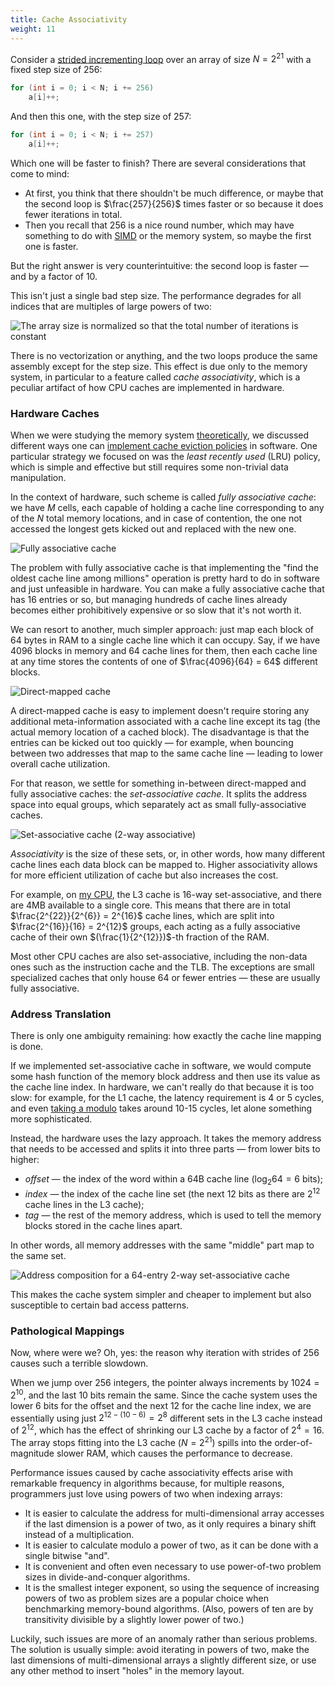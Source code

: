 ```yaml
---
title: Cache Associativity
weight: 11
---
```


Consider a [strided incrementing loop](../cache-lines) over an array of size $N=2^{21}$ with a fixed step size of 256:

```cpp
for (int i = 0; i < N; i += 256)
    a[i]++;
```

And then this one, with the step size of 257:

```cpp
for (int i = 0; i < N; i += 257)
    a[i]++;
```

Which one will be faster to finish? There are several considerations that come to mind:

- At first, you think that there shouldn't be much difference, or maybe that the second loop is $\frac{257}{256}$ times faster or so because it does fewer iterations in total.
- Then you recall that 256 is a nice round number, which may have something to do with [SIMD](/hpc/simd) or the memory system, so maybe the first one is faster.

But the right answer is very counterintuitive: the second loop is faster — and by a factor of 10.

This isn't just a single bad step size. The performance degrades for all indices that are multiples of large powers of two:

![The array size is normalized so that the total number of iterations is constant](../img/strides-small.svg)

There is no vectorization or anything, and the two loops produce the same assembly except for the step size. This effect is due only to the memory system, in particular to a feature called *cache associativity*, which is a peculiar artifact of how CPU caches are implemented in hardware.

### Hardware Caches

When we were studying the memory system [theoretically](/hpc/external-memory), we discussed different ways one can [implement cache eviction policies](/hpc/external-memory/policies/) in software. One particular strategy we focused on was the *least recently used* (LRU) policy, which is simple and effective but still requires some non-trivial data manipulation.

In the context of hardware, such scheme is called *fully associative cache*: we have $M$ cells, each capable of holding a cache line corresponding to any of the $N$ total memory locations, and in case of contention, the one not accessed the longest gets kicked out and replaced with the new one.

![Fully associative cache](../img/cache1.png)

The problem with fully associative cache is that implementing the "find the oldest cache line among millions" operation is pretty hard to do in software and just unfeasible in hardware. You can make a fully associative cache that has 16 entries or so, but managing hundreds of cache lines already becomes either prohibitively expensive or so slow that it's not worth it.

We can resort to another, much simpler approach: just map each block of 64 bytes in RAM to a single cache line which it can occupy. Say, if we have 4096 blocks in memory and 64 cache lines for them, then each cache line at any time stores the contents of one of $\frac{4096}{64} = 64$ different blocks.

![Direct-mapped cache](../img/cache2.png)

A direct-mapped cache is easy to implement doesn't require storing any additional meta-information associated with a cache line except its tag (the actual memory location of a cached block). The disadvantage is that the entries can be kicked out too quickly — for example, when bouncing between two addresses that map to the same cache line — leading to lower overall cache utilization.

For that reason, we settle for something in-between direct-mapped and fully associative caches: the *set-associative cache*. It splits the address space into equal groups, which separately act as small fully-associative caches.

![Set-associative cache (2-way associative)](../img/cache3.png)

*Associativity* is the size of these sets, or, in other words, how many different cache lines each data block can be mapped to. Higher associativity allows for more efficient utilization of cache but also increases the cost.

For example, on [my CPU](https://en.wikichip.org/wiki/amd/ryzen_7/4700u), the L3 cache is 16-way set-associative, and there are 4MB available to a single core. This means that there are in total $\frac{2^{22}}{2^{6}} = 2^{16}$ cache lines, which are split into $\frac{2^{16}}{16} = 2^{12}$ groups, each acting as a fully associative cache of their own $(\frac{1}{2^{12}})$-th fraction of the RAM.

Most other CPU caches are also set-associative, including the non-data ones such as the instruction cache and the TLB. The exceptions are small specialized caches that only house 64 or fewer entries — these are usually fully associative.

### Address Translation

There is only one ambiguity remaining: how exactly the cache line mapping is done.

If we implemented set-associative cache in software, we would compute some hash function of the memory block address and then use its value as the cache line index. In hardware, we can't really do that because it is too slow: for example, for the L1 cache, the latency requirement is 4 or 5 cycles, and even [taking a modulo](/hpc/arithmetic/division) takes around 10-15 cycles, let alone something more sophisticated.

Instead, the hardware uses the lazy approach. It takes the memory address that needs to be accessed and splits it into three parts — from lower bits to higher:

- *offset* — the index of the word within a 64B cache line ($\log_2 64 = 6$ bits);
- *index* — the index of the cache line set (the next $12$ bits as there are $2^{12}$ cache lines in the L3 cache);
- *tag* — the rest of the memory address, which is used to tell the memory blocks stored in the cache lines apart.

In other words, all memory addresses with the same "middle" part map to the same set.

![Address composition for a 64-entry 2-way set-associative cache](../img/address.png)

This makes the cache system simpler and cheaper to implement but also susceptible to certain bad access patterns.

### Pathological Mappings

Now, where were we? Oh, yes: the reason why iteration with strides of 256 causes such a terrible slowdown.

When we jump over 256 integers, the pointer always increments by $1024 = 2^{10}$, and the last 10 bits remain the same. Since the cache system uses the lower 6 bits for the offset and the next 12 for the cache line index, we are essentially using just $2^{12 - (10 - 6)} = 2^8$ different sets in the L3 cache instead of $2^{12}$, which has the effect of shrinking our L3 cache by a factor of $2^4 = 16$. The array stops fitting into the L3 cache ($N=2^{21}$) spills into the order-of-magnitude slower RAM, which causes the performance to decrease.

<!--

TODO: Implement this in software:

Inside these sets, cache operates simply as LRU. Instead of storing time, you just store counters: the later an element was accessed, the lower its counter is. In hardware, you need to maintain $n$ counters of $\log_2 n$ bits each. When a cell is accessed, its counter becomes $(n-1)$ (maximum possible), and the others that are larger need to be decremented by one. Then to kick out an element you need to find the counter with zero and replace it, and then decrement everyone else's counters.

Simply speaking, the CPU just maintains these cells containing data, and when reading any cell from the main memory the CPU first looks it up in the cache, and if it contains the data, it reads it and otherwise goes to a higher cache level until it reaches main memory. Simple and beautiful.

along with a "tag" information which helps identify which block it is

-->

Performance issues caused by cache associativity effects arise with remarkable frequency in algorithms because, for multiple reasons, programmers just love using powers of two when indexing arrays:

- It is easier to calculate the address for multi-dimensional array accesses if the last dimension is a power of two, as it only requires a binary shift instead of a multiplication.
- It is easier to calculate modulo a power of two, as it can be done with a single bitwise "and".
- It is convenient and often even necessary to use power-of-two problem sizes in divide-and-conquer algorithms.
- It is the smallest integer exponent, so using the sequence of increasing powers of two as problem sizes are a popular choice when benchmarking memory-bound algorithms. (Also, powers of ten are by transitivity divisible by a slightly lower power of two.)

Luckily, such issues are more of an anomaly rather than serious problems. The solution is usually simple: avoid iterating in powers of two, make the last dimensions of multi-dimensional arrays a slightly different size, or use any other method to insert "holes" in the memory layout.

<!-- seemingly random bijection, link to segment tree, to binary search -->
